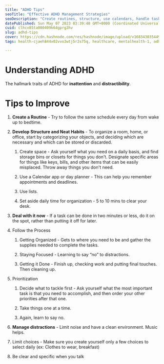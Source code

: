 ```yaml
---
title: "ADHD Tips"
seoTitle: "Effective ADHD Management Strategies"
seoDescription: "Create routines, structure, use calendars, handle tasks promptly, stay focused, prioritize, manage distractions, simplify choices"
datePublished: Sun May 07 2023 03:39:48 GMT+0000 (Coordinated Universal Time)
cuid: clhcv85ta000409k64gprg2hv
slug: adhd-tips
cover: https://cdn.hashnode.com/res/hashnode/image/upload/v1683430354497/4aab01a5-c7b4-44b5-92c7-b012fc11f644.jpeg
tags: health-cjaeh844x02vvo3wtj5r2s75q, healthcare, mentalhealth-1, adhd

---
```


# Understanding ADHD

The hallmark traits of ADHD for **inattention** and **distractibility**.

# Tips to Improve

1. **Create a Routine** - Try to follow the same schedule every day from wake up to bedtime.
    
2. **Develop Structure and Neat Habits** - To organize a room, home, or office, start by categorizing your objects, and deciding which are necessary and which can be stored or discarded.
    
    1. Create space - Ask yourself what you need on a daily basis, and find storage bins or closets for things you don't. Designate specific areas for things like keys, bills, and other items that can be easily misplaced. Throw away things you don't need.
        
    2. Use a Calendar app or day planner - This can help you remember appointments and deadlines.
        
    3. Use lists.
        
    4. Set aside daily time for organization - 5 to 10 mins to clear your desk.
        
3. **Deal with it now** - If a task can be done in two minutes or less, do it on the spot, rather than putting it off for later.
    
4. Follow the Process
    
    1. Getting Organized - Gets to where you need to be and gather the supplies needed to complete the tasks.
        
    2. Staying Focused - Learning to say “no” to distractions.
        
    3. Getting it Done - Finish up, checking work and putting final touches. Then cleaning up.
        
5. Prioritization
    
    1. Decide what to tackle first - Ask yourself what the most important task is that you need to accomplish, and then order your other priorities after that one.
        
    2. Take things one at a time.
        
    3. Again, learn to say no.
        
6. **Manage distractions** - Limit noise and have a clean environment. Music helps.
    
7. Limit choices - Make sure you create yourself only a few choices to select daily (ex: Clothes to wear, breakfast)
    
8. Be clear and specific when you talk
